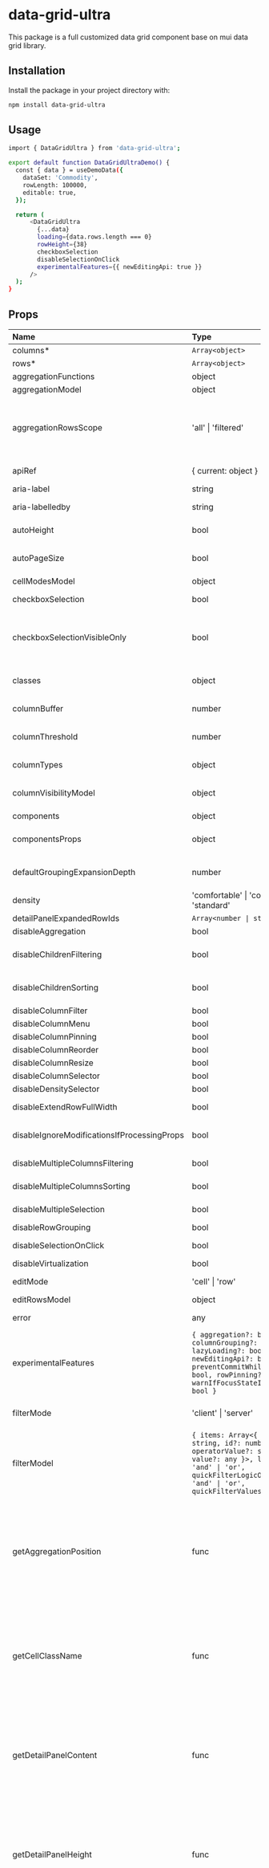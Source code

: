 # data-grid-ultra

This package is a full customized data grid component base on mui data grid library.

## Installation

Install the package in your project directory with:

```sh
npm install data-grid-ultra
```

## Usage

```sh
import { DataGridUltra } from 'data-grid-ultra';

export default function DataGridUltraDemo() {
  const { data } = useDemoData({
    dataSet: 'Commodity',
    rowLength: 100000,
    editable: true,
  });

  return (
      <DataGridUltra
        {...data}
        loading={data.rows.length === 0}
        rowHeight={38}
        checkboxSelection
        disableSelectionOnClick
        experimentalFeatures={{ newEditingApi: true }}
      />
  );
}
```

## Props

Name | Type                      | Default | Description |
:---  |:--------------------------| :--- | :--- |
columns* | `Array<object>` || Set of columns of type GridColumns. |
rows* | `Array<object>` || Set of rows of type GridRowsProp.
aggregationFunctions | object | GRID_AGGREGATION_FUNCTIONS | Aggregation functions available on the grid.
aggregationModel | object |  | Set the aggregation model of the grid.
aggregationRowsScope | 'all' \| 'filtered' | "filtered" | Rows used to generate the aggregated value. If `filtered`, the aggregated values will be generated using only the rows currently passing the filtering process. If `all`, the aggregated values will be generated using all the rows.
apiRef | { current: object } |  | The ref object that allows grid manipulation. Can be instantiated with useGridApiRef().
aria-label | string |  | The label of the grid.
aria-labelledby | string |  | The id of the element containing a label for the grid.
autoHeight | bool | false | If `true`, the grid height is dynamic and follow the number of rows in the grid.
autoPageSize | bool | false | If `true`, the pageSize is calculated according to the container size and the max number of rows to avoid rendering a vertical scroll bar.
cellModesModel | object |  | Controls the modes of the cells.
checkboxSelection | bool | false | If `true`, the grid get a first column with a checkbox that allows to select rows.
checkboxSelectionVisibleOnly | bool | false | If `true`, the "Select All" header checkbox selects only the rows on the current page. To be used in combination with `checkboxSelection`. It only works if the pagination is enabled.
classes | object |  | Override or extend the styles applied to the component. See [CSS API](https://github.com/xantos008/data-grid-ultra#css) below for more details.
columnBuffer | number | 3 | Number of extra columns to be rendered before/after the visible slice.
columnThreshold | number | 3 | Number of rows from the `columnBuffer` that can be visible before a new slice is rendered.
columnTypes | object |  | Extend native column types with your new column types.
columnVisibilityModel | object |  | Set the column visibility model of the grid. If defined, the grid will ignore the hide property in [GridColDef](https://mui.com/x/api/data-grid/grid-col-def/).
components | object |  | Overrideable components.
componentsProps | object |  | Overrideable components props dynamically passed to the component at rendering.
defaultGroupingExpansionDepth | number | 0 | If above 0, the row children will be expanded up to this depth. If equal to -1, all the row children will be expanded.
density | 'comfortable' \| 'compact' \| 'standard' | "standard" | Set the density of the grid.
detailPanelExpandedRowIds | `Array<number \| string>` |  | The row ids to show the detail panel.
disableAggregation | bool | false | If `true`, aggregation is disabled.
disableChildrenFiltering | bool | false | If `true`, the filtering will only be applied to the top level rows when grouping rows with the `treeData` prop.
disableChildrenSorting | bool | false | If `true`, the sorting will only be applied to the top level rows when grouping rows with the `treeData` prop.
disableColumnFilter | bool | false | If `true`, column filters are disabled.
disableColumnMenu | bool | false | If `true`, the column menu is disabled.
disableColumnPinning | bool | false | If `true`, the column pinning is disabled.
disableColumnReorder | bool | false | If `true`, reordering columns is disabled.
disableColumnResize | bool | false | If `true`, resizing columns is disabled.
disableColumnSelector | bool | false | If `true`, hiding/showing columns is disabled.
disableDensitySelector | bool | false | If `true`, the density selector is disabled.
disableExtendRowFullWidth | bool | false | If `true`, rows will not be extended to fill the full width of the grid container.
disableIgnoreModificationsIfProcessingProps | bool | false | If `true`, modification to a cell will not be discarded if the mode is changed from "edit" to "view" while processing props.
disableMultipleColumnsFiltering | bool | false | If `true`, filtering with multiple columns is disabled.
disableMultipleColumnsSorting | bool | false | If `true`, sorting with multiple columns is disabled.
disableMultipleSelection | bool | false | If `true`, multiple selection using the Ctrl or CMD key is disabled.
disableRowGrouping | bool | false | If `true`, the row grouping is disabled.
disableSelectionOnClick | bool | false | If `true`, the selection on click on a row or cell is disabled.
disableVirtualization | bool | false | If `true`, the virtualization is disabled.
editMode | 'cell' \| 'row' | "cell" | Controls whether to use the cell or row editing.
editRowsModel | object |  | Set the edit rows model of the grid.
error | any |  | An error that will turn the grid into its error state and display the error component.
experimentalFeatures | `{ aggregation?: bool, columnGrouping?: bool, lazyLoading?: bool, newEditingApi?: bool, preventCommitWhileValidating?: bool, rowPinning?: bool, warnIfFocusStateIsNotSynced?: bool }` | | Features under development. For each feature, if the flag is not explicitly set to `true`, the feature will be fully disabled and any property / method call will not have any effect.
filterMode | 'client' \| 'server' | "client" | Filtering can be processed on the server or client-side. Set it to 'server' if you would like to handle filtering on the server-side.
filterModel | `{ items: Array<{ columnField: string, id?: number \| string, operatorValue?: string, value?: any }>, linkOperator?: 'and' \| 'or', quickFilterLogicOperator?: 'and' \| 'or', quickFilterValues?: array }` | | Set the filter model of the grid.
getAggregationPosition | func | `(groupNode) => groupNode == null ? 'footer' : 'inline'` |Determines the position of an aggregated value. <br /><br /> **Signature**:<br />`function(groupNode: GridRowTreeNodeConfig \| null) => GridAggregationPosition \| null`<br />_groupNode_: The current group (`null` being the top level group).<br />_returns_: GridAggregationPosition \| null): Position of the aggregated value (if `null`, the group will not be aggregated).
getCellClassName | func |  | Function that applies CSS classes dynamically on cells.<br/><br/>**Signature:**<br/>`function(params: GridCellParams) => string`<br/>_params_: With all properties from [GridCellParams](https://mui.com/x/api/data-grid/grid-cell-params/). <br/>_returns_ (string): The CSS class to apply to the cell.
getDetailPanelContent | func |  | Function that returns the element to render in row detail.<br /><br />**Signature:**<br />`function(params: GridRowParams) => JSX.Element`<br />_params_: With all properties from [GridRowParams](https://mui.com/x/api/data-grid/grid-row-params/). <br />_returns_ (JSX.Element): The row detail element.
getDetailPanelHeight | func | "() => 500"  | Function that returns the height of the row detail panel.<br /><br />**Signature:**<br />`function(params: GridRowParams) => number \| string`<br />_params_: With all properties from [GridRowParams](https://mui.com/x/api/data-grid/grid-row-params/). <br />_returns_ (number \| string): The height in pixels or "auto" to use the content height.
getEstimatedRowHeight | func |  | Function that returns the estimated height for a row. Only works if dynamic row height is used. Once the row height is measured this value is discarded.<br /><br />**Signature:**<br />`function(params: GridRowHeightParams) => number \| null`<br />_params_: With all properties from GridRowHeightParams.<br />_returns_ (number \| null): The estimated row height value. If `null` or `undefined` then the default row height, based on the density, is applied.
getRowClassName | func |  | Function that applies CSS classes dynamically on rows. <br /><br />**Signature:** <br/> `function(params: GridRowClassNameParams) => string`<br />_params_: With all properties from [GridRowClassNameParams](https://mui.com/x/api/data-grid/grid-row-class-name-params/). <br />_returns_ (string): The CSS class to apply to the row.
getRowHeight | func |  | Function that sets the row height per row. <br /><br />**Signature:**<br />`function(params: GridRowHeightParams) => GridRowHeightReturnValue`<br />_params_: With all properties from GridRowHeightParams.<br />_returns_ (GridRowHeightReturnValue): The row height value. If `null` or `undefined` then the default row height is applied. If "auto" then the row height is calculated based on the content.
getRowId | func |  | Return the id of a given GridRowModel.
getRowSpacing | func |  | Function that allows to specify the spacing between rows. <br /><br />**Signature:** <br />`function(params: GridRowSpacingParams) => GridRowSpacing` <br />_params_: With all properties from [GridRowSpacingParams](https://mui.com/x/api/data-grid/grid-row-spacing-params/). <br />_returns_ (GridRowSpacing): The row spacing values.
getTreeDataPath | func |  | Determines the path of a row in the tree data. For instance, a row with the path ["A", "B"] is the child of the row with the path ["A"]. Note that all paths must contain at least one element. <br /><br />**Signature:** <br />`function(row: R) => Array<string>`  <br />_row_: The row from which we want the path. <br />_returns_ (Array): The path to the row.
groupingColDef | func \| object |  | The grouping column used by the tree data.
headerHeight | number | 56 | Set the height in pixel of the column headers in the grid.
hideFooter | bool | false | If `true`, the footer component is hidden.
hideFooterPagination | bool | false | If `true`, the pagination component in the footer is hidden.
hideFooterRowCount | bool | false | If `true`, the row count in the footer is hidden. It has no effect if the pagination is enabled.
hideFooterSelectedRowCount | bool | false | If `true`, the selected row count in the footer is hidden.
initialState | object |  |
isCellEditable | func |  | Callback fired when a cell is rendered, returns true if the cell is editable. <br /><br /> **Signature:** <br />`function(params: GridCellParams) => boolean` <br />_params_: With all properties from [GridCellParams](https://mui.com/x/api/data-grid/grid-cell-params/). <br />_returns_ (boolean): A boolean indicating if the cell is editable.
isGroupExpandedByDefault | func  |  | Determines if a group should be expanded after its creation. This prop takes priority over the defaultGroupingExpansionDepth prop. <br /><br />**Signature:** <br />`function(node: GridRowTreeNodeConfig) => boolean` <br />_node_: The node of the group to test. <br />_returns_ (boolean): A boolean indicating if the group is expanded.
isRowSelectable | func  |  | Determines if a row can be selected. <br /><br />**Signature:** <br />`function(params: GridRowParams) => boolean` <br />_params_: With all properties from [GridRowParams](https://mui.com/x/api/data-grid/grid-row-params/). <br />_returns_ (boolean): A boolean indicating if the cell is selectable.
keepColumnPositionIfDraggedOutside | bool  | false | If `true`, moving the mouse pointer outside the grid before releasing the mouse button in a column re-order action will not cause the column to jump back to its original position.
keepNonExistentRowsSelected | bool  | false | If `true`, the selection model will retain selected rows that do not exist. Useful when using server side pagination and row selections need to be retained when changing pages.
loading | bool  | false | If `true`, a loading overlay is displayed.
localeText | object  |  | Set the locale text of the grid. You can find all the translation keys supported in [the source](https://github.com/xantos008/data-grid-ultra/blob/main/src/baseGrid/constants/localeTextConstants.ts) in the GitHub repository.
logger | { debug: func, error: func, info: func, warn: func }  | console | Pass a custom logger in the components that implements the Logger interface.
logLevel | 'debug' \| 'error' \| 'info' \| 'warn' \| false | "error" ("warn" in dev mode) | Allows to pass the logging level or false to turn off logging.
nonce | string |  | Nonce of the inline styles for [Content Security Policy](https://www.w3.org/TR/2016/REC-CSP2-20161215/#script-src-the-nonce-attribute). 
onAggregationModelChange | func |  | Callback fired when the row grouping model changes. <br /><br />**Signature:**`function(model: GridAggregationModel, details: GridCallbackDetails) => void` <br />_model_: The aggregated columns. <br />_details_: Additional details for this callback.
onCellClick | func |  | Callback fired when any cell is clicked. <br /><br />**Signature:** <br />`function(params: GridCellParams, event: MuiEvent<React.MouseEvent>, details: GridCallbackDetails) => void` <br />_params_: With all properties from [GridCellParams](https://mui.com/x/api/data-grid/grid-cell-params/). <br />_event_: The event object. <br />_details_: Additional details for this callback.
onCellDoubleClick | func |  | Callback fired when a double click event comes from a cell element. <br /><br />**Signature:** <br />`function(params: GridCellParams, event: MuiEvent<React.MouseEvent>, details: GridCallbackDetails) => void` <br />_params_: With all properties from [GridCellParams](https://mui.com/x/api/data-grid/grid-cell-params/). <br />_event_: The event object. <br />_details_: Additional details for this callback.
onCellEditCommit | func |  | Callback fired when the cell changes are committed. <br /><br />**Signature:** <br />`function(params: GridCellEditCommitParams, event: MuiEvent<MuiBaseEvent>, details: GridCallbackDetails) => void` <br />_params_: With all properties from GridCellEditCommitParams. <br />_event_: The event that caused this prop to be called. <br />_details_: Additional details for this callback.
onCellEditStart | func |  | Callback fired when the cell turns to edit mode. <br /><br />**Signature:** <br /> `function(params: GridCellParams, event: MuiEvent<React.KeyboardEvent \| React.MouseEvent>) => void` <br />_params_: With all properties from [GridCellParams](https://mui.com/x/api/data-grid/grid-cell-params/). <br />_event_: The event that caused this prop to be called.
onCellEditStop | func |  | Callback fired when the cell turns to view mode. <br /><br />**Signature:** <br /> `function(params: GridCellParams, event: MuiEvent<MuiBaseEvent>) => void` <br />_params_: With all properties from [GridCellParams](https://mui.com/x/api/data-grid/grid-cell-params/). <br />_event_: The event that caused this prop to be called.
onCellFocusOut | func |  | Callback fired when a cell loses focus. <br /><br />**Signature:** <br />`function(params: GridCellParams, event: MuiEvent<MuiBaseEvent>, details: GridCallbackDetails) => void` <br />_params_: With all properties from [GridCellParams](https://mui.com/x/api/data-grid/grid-cell-params/).  <br />_event_: The event object.  <br />_details_: Additional details for this callback.
onCellKeyDown | func |  | Callback fired when a keydown event comes from a cell element. <br /><br />**Signature:** <br />`function(params: GridCellParams, event: MuiEvent<KeyboardEvent>, details: GridCallbackDetails) => void` <br />_params_: With all properties from [GridCellParams](https://mui.com/x/api/data-grid/grid-cell-params/).  <br />_event_: The event object.  <br />_details_: Additional details for this callback.
onCellModesModelChange | func |  | Callback fired when the `cellModesModel` prop changes. <br /><br />**Signature:** <br />`function(cellModesModel: GridCellModesModel, details: GridCallbackDetails) => void` <br />_cellModesModel_: Object containig which cells are in "edit" mode. <br />_details_: Additional details for this callback.
onColumnHeaderClick | func |  | Callback fired when a click event comes from a column header element. <br /><br />**Signature:** <br />`function(params: GridColumnHeaderParams, event: MuiEvent<React.MouseEvent>, details: GridCallbackDetails) => void` <br />_params_: With all properties from GridColumnHeaderParams. <br />_event_: The event object. <br />_details_: Additional details for this callback.
onColumnHeaderDoubleClick | func |  | Callback fired when a double click event comes from a column header element. <br /><br />**Signature:** <br />`function(params: GridColumnHeaderParams, event: MuiEvent<React.MouseEvent>, details: GridCallbackDetails) => void` <br />_params_: With all properties from GridColumnHeaderParams. <br />_event_: The event object. <br />_details_: Additional details for this callback.
onColumnHeaderEnter | func |  | Callback fired when a mouse enter event comes from a column header element. <br /><br />**Signature:**<br />`function(params: GridColumnHeaderParams, event: MuiEvent<React.MouseEvent>, details: GridCallbackDetails) => void` <br />_params_: With all properties from GridColumnHeaderParams. <br />_event_: The event object. <br />_details_: Additional details for this callback.
onColumnHeaderLeave | func |  | Callback fired when a mouse leave event comes from a column header element. <br /><br />**Signature:**<br />`function(params: GridColumnHeaderParams, event: MuiEvent<React.MouseEvent>, details: GridCallbackDetails) => void` <br />_params_: With all properties from GridColumnHeaderParams. <br />_event_: The event object. <br />_details_: Additional details for this callback.
onColumnHeaderOut | func |  | Callback fired when a mouseout event comes from a column header element. <br /><br />**Signature:**<br />`function(params: GridColumnHeaderParams, event: MuiEvent<React.MouseEvent>, details: GridCallbackDetails) => void` <br />_params_: With all properties from GridColumnHeaderParams. <br />_event_: The event object. <br />_details_: Additional details for this callback.
onColumnHeaderOver | func |  | Callback fired when a mouseover event comes from a column header element. <br /><br />**Signature:**<br />`function(params: GridColumnHeaderParams, event: MuiEvent<React.MouseEvent>, details: GridCallbackDetails) => void` <br />_params_: With all properties from GridColumnHeaderParams. <br />_event_: The event object. <br />_details_: Additional details for this callback.
onColumnOrderChange | func |  | Callback fired when a column is reordered. <br /><br />**Signature:** <br />`function(params: GridColumnOrderChangeParams, event: MuiEvent<{}>, details: GridCallbackDetails) => void` <br />_params_: With all properties from GridColumnOrderChangeParams. <br />_event_: The event object. <br />_details_: Additional details for this callback.
onColumnResize | func |  | Callback fired while a column is being resized. <br /><br />**Signature:** <br />`function(params: GridColumnResizeParams, event: MuiEvent<React.MouseEvent>, details: GridCallbackDetails) => void` <br />_params_: With all properties from GridColumnResizeParams. <br />_event_: The event object. <br />_details_: Additional details for this callback.
onColumnVisibilityModelChange | func |  | Callback fired when the column visibility model changes. <br /><br />**Signature:** <br />`function(model: GridColumnVisibilityModel, details: GridCallbackDetails) => void` <br />_model_: The new model.<br />_details_: Additional details for this callback.
onColumnWidthChange | func |  | Callback fired when the width of a column is changed. <br /><br />**Signature:** <br />`function(params: GridColumnResizeParams, event: MuiEvent<React.MouseEvent>, details: GridCallbackDetails) => void` <br />_params_: With all properties from GridColumnResizeParams. <br />_event_: The event object. <br />_details_: Additional details for this callback.
onDetailPanelExpandedRowIdsChange | func |  | Callback fired when the detail panel of a row is opened or closed. <br /><br />**Signature:** <br />`function(ids: Array<GridRowId>, details: GridCallbackDetails) => void` <br />_ids_: The ids of the rows which have the detail panel open. <br />_details_: Additional details for this callback.
onEditCellPropsChange | func |  | **Deprecated**: use `preProcessEditCellProps` from the [GridColDef](https://mui.com/x/api/data-grid/grid-col-def/)
onEditRowsModelChange | func |  | Callback fired when the editRowsModel changes. <br /><br />**Signature:** <br /><br />`function(editRowsModel: GridEditRowsModel, details: GridCallbackDetails) => void` <br />_editRowsModel_: With all properties from GridEditRowsModel. <br />_details_: Additional details for this callback.
onError | func |  | Callback fired when an exception is thrown in the grid. <br /><br />**Signature:** <br />`function(args: any, event: MuiEvent<{}>, details: GridCallbackDetails) => void` <br />_args_: The arguments passed to the showError call. <br />_event_: The event object. <br />_details_: Additional details for this callback.
onFetchRows | func |  | Callback fired when rowCount is set and the next batch of virtualized rows is rendered. <br /><br />**Signature:** <br />`function(params: GridFetchRowsParams, event: MuiEvent<{}>, details: GridCallbackDetails) => void` <br />_params_: With all properties from GridFetchRowsParams. <br />_event_: The event object. <br />_details_: Additional details for this callback.
onFilterModelChange | func |  | Callback fired when the Filter model changes before the filters are applied. <br /><br />**Signature:** <br />`function(model: GridFilterModel, details: GridCallbackDetails) => void` <br />_model_: With all properties from [GridFilterModel](https://mui.com/x/api/data-grid/grid-filter-model/). <br />_details_: Additional details for this callback.
onMenuClose | func |  | Callback fired when the menu is closed. <br /><br />**Signature:** <br />`function(params: GridMenuParams, event: MuiEvent<{}>, details: GridCallbackDetails) => void` <br />_params_: With all properties from GridMenuParams. <br />_event_: The event object. <br />_details_: Additional details for this callback.
onMenuOpen | func |  | Callback fired when the menu is opened. <br /><br />**Signature:** <br />`function(params: GridMenuParams, event: MuiEvent<{}>, details: GridCallbackDetails) => void` <br />_params_: With all properties from GridMenuParams. <br />_event_: The event object. <br />_details_: Additional details for this callback.
onPageChange | func |  | Callback fired when the current page has changed. <br /><br />**Signature:** <br />`function(page: number, details: GridCallbackDetails) => void` <br />_page_: Index of the page displayed on the Grid. <br />_details_: Additional details for this callback.
onPageSizeChange | func |  | Callback fired when the page size has changed. <br /><br />**Signature:** <br />`function(pageSize: number, details: GridCallbackDetails) => void` <br />_page_: Index of the page displayed on the Grid. <br />_details_: Additional details for this callback.
onPinnedColumnsChange | func |  | Callback fired when the pinned columns have changed. <br /><br />**Signature:** <br />`function(pinnedColumns: GridPinnedColumns, details: GridCallbackDetails) => void` <br />_pinnedColumns_: The changed pinned columns. <br />_details_: Additional details for this callback.
onPreferencePanelClose | func |  | Callback fired when the preferences panel is closed. <br /><br />**Signature:** <br />`function(params: GridPreferencePanelParams, event: MuiEvent<{}>, details: GridCallbackDetails) => void` <br />_params_: With all properties from GridPreferencePanelParams. <br />_event_: The event object. <br />_details_: Additional details for this callback.
onPreferencePanelOpen | func |  | Callback fired when the preferences panel is opened. <br /><br />**Signature:** <br />`function(params: GridPreferencePanelParams, event: MuiEvent<{}>, details: GridCallbackDetails) => void` <br />_params_: With all properties from GridPreferencePanelParams. <br />_event_: The event object. <br />_details_: Additional details for this callback.
onProcessRowUpdateError | func |  | Callback called when processRowUpdate throws an error or rejects. <br /><br />**Signature:** <br />`function(error: any) => void` <br />_error_: The error thrown.
onResize | func |  | Callback fired when the grid is resized. <br /><br />**Signature:** <br />`function(containerSize: ElementSize, event: MuiEvent<{}>, details: GridCallbackDetails) => void` <br />_containerSize_: With all properties from ElementSize. <br />_event_: The event object. <br />_details_: Additional details for this callback.
onRowClick | func |  | Callback fired when a row is clicked. Not called if the target clicked is an interactive element added by the built-in columns. <br /><br />**Signature:** <br />`function(params: GridRowParams, event: MuiEvent<React.MouseEvent>, details: GridCallbackDetails) => void` <br />_params_: With all properties from [GridRowParams](https://mui.com/x/api/data-grid/grid-row-params/). <br />_event_: The event object. <br />_details_: Additional details for this callback.
onRowDoubleClick | func |  | Callback fired when a double click event comes from a row container element. <br /><br />**Signature:** <br />`function(params: GridRowParams, event: MuiEvent<React.MouseEvent>, details: GridCallbackDetails) => void` <br />_params_: With all properties from RowParams. <br />_event_: The event object. <br />_details_: Additional details for this callback.
onRowEditCommit | func |  | Callback fired when the row changes are committed. <br /><br />**Signature:**`function(id: GridRowId, event: MuiEvent<MuiBaseEvent>) => void` <br />_id_: The row id. <br />_event_: The event that caused this prop to be called.
onRowEditStart | func |  | Callback fired when the row turns to edit mode.<br />**Signature:** <br />`function(params: GridRowParams, event: MuiEvent<React.KeyboardEvent \| React.MouseEvent>) => void` <br />_params_: With all properties from [GridRowParams](https://mui.com/x/api/data-grid/grid-row-params/). <br />_event_: The event that caused this prop to be called. 
onRowEditStop | func |  | Callback fired when the row turns to view mode.<br /><br />**Signature:** <br />`function(params: GridRowParams, event: MuiEvent<MuiBaseEvent>) => void` <br />_params_: With all properties from [GridRowParams](https://mui.com/x/api/data-grid/grid-row-params/). <br />_event_: The event that caused this prop to be called.
onRowGroupingModelChange | func |  | Callback fired when the row grouping model changes.<br /><br />**Signature:** <br />`function(model: GridRowGroupingModel, details: GridCallbackDetails) => void` <br />_model_: Columns used as grouping criteria. <br />_details_: Additional details for this callback.
onRowModesModelChange | func |  | Callback fired when the rowModesModel prop changes.<br /><br />**Signature:** <br />`function(rowModesModel: GridRowModesModel, details: GridCallbackDetails) => void` <br />_rowModesModel_: Object containig which rows are in "edit" mode. <br />_details_: Additional details for this callback.
onRowOrderChange | func |  | Callback fired when a row is being reordered.<br /><br />**Signature:** <br />`function(params: GridRowOrderChangeParams, event: MuiEvent<{}>, details: GridCallbackDetails) => void` <br />_params_: With all properties from GridRowOrderChangeParams. <br />_event_: The event object. <br />_details_: Additional details for this callback.
onRowsScrollEnd | func |  | Callback fired when scrolling to the bottom of the grid viewport.<br /><br />**Signature:** <br />`function(params: GridRowScrollEndParams, event: MuiEvent<{}>, details: GridCallbackDetails) => void` <br />_params_: With all properties from GridRowScrollEndParams. <br />_event_: The event object. <br />_details_: Additional details for this callback.
onSelectionModelChange | func |  | Callback fired when the selection state of one or multiple rows changes.<br /><br />**Signature:** <br />`function(selectionModel: GridSelectionModel, details: GridCallbackDetails) => void` <br />_selectionModel_: With all the row ids GridSelectionModel. <br />_details_: Additional details for this callback.
onSortModelChange | func |  | Callback fired when the sort model changes before a column is sorted.<br /><br />**Signature:** <br />`function(model: GridSortModel, details: GridCallbackDetails) => void` <br />_model_: With all properties from GridSortModel. <br />_details_: Additional details for this callback.
page | number | 0 | The zero-based index of the current page.
pageSize | number | 100 | Set the number of rows in one page. If some of the rows have children (for instance in the tree data), this number represents the amount of top level rows wanted on each page.
pagination | bool | false | If `true`, pagination is enabled.
paginationMode | 'client' \| 'server' | "client" | Pagination can be processed on the server or client-side. Set it to 'client' if you would like to handle the pagination on the client-side. Set it to 'server' if you would like to handle the pagination on the server-side.
pinnedColumns | `{ left?: Array<string>, right?: Array<string> }` | | The column fields to display pinned to left or right.
pinnedRows | `{ left?: Array<string>, right?: Array<string> }` | | Rows data to pin on top or bottom.
processRowUpdate | func |  | Callback called before updating a row with new values in the row and cell editing. Only applied if `props.experimentalFeatures.newEditingApi: true`. <br /><br />**Signature:** <br />`function(newRow: R, oldRow: R) => Promise<R> \| R` <br />_newRow_: Row object with the new values. <br />_oldRow_: Row object with the old values. <br />_returns_ (Promise | R): The final values to update the row.
rowBuffer | number | 3 | Number of extra rows to be rendered before/after the visible slice.
rowCount | number |  | Set the total number of rows, if it is different from the length of the value `rows` prop. If some rows have children (for instance in the tree data), this number represents the amount of top level rows.
rowGroupingColumnMode | 'multiple' \| 'single' | "single" | If `single`, all column we are grouping by will be represented in the same grouping the same column. <br/> If `multiple`, each column we are grouping by will be represented in its own column.
rowGroupingModel | `Array<string>` |  | Set the row grouping model of the grid.
rowHeight | number | 52 | Set the height in pixel of a row in the grid.
rowModesModel | object |  | Controls the modes of the rows.
rowReordering | bool | false | If `true`, the reordering of rows is enabled.
rowsLoadingMode | 'client' \| 'server' |  | Loading rows can be processed on the server or client-side. Set it to 'client' if you would like enable infnite loading. Set it to 'server' if you would like to enable lazy loading. * @default "client"
rowSpacingType | 'border' \| 'margin' | "margin" | Sets the type of space between rows added by `getRowSpacing`.
rowsPerPageOptions | `Array<number>` | [25, 50, 100] | Select the pageSize dynamically using the component UI.
rowThreshold | number | 3 | Number of rows from the `rowBuffer` that can be visible before a new slice is rendered.
scrollbarSize | number |  | Override the height/width of the grid inner scrollbar.
scrollEndThreshold | number | 80 | Set the area in `px` at the bottom of the grid viewport where onRowsScrollEnd is called.
selectionModel | `Array<number \| string> \| number \| string` |  | Set the selection model of the grid.
showCellRightBorder | bool | false | If `true`, the right border of the cells are displayed.
showColumnRightBorder | bool | false | If `true`, the right border of the column headers are displayed.
sortingMode | 'client' \| 'server' | "client" | Sorting can be processed on the server or client-side. Set it to 'client' if you would like to handle sorting on the client-side. Set it to 'server' if you would like to handle sorting on the server-side.
sortingOrder | `Array<'asc' \| 'desc'>` | ['asc', 'desc', null] | The order of the sorting sequence.
sortModel | `Array<{ field: string, sort?: 'asc' \| 'desc' }>` |  | Set the sort model of the grid.
sx | number | `Array<func \| object \| bool>` \| func \| object | The system prop that allows defining system overrides as well as additional CSS styles. See the [`sx` page](https://mui.com/system/getting-started/the-sx-prop/) for more details.
throttleRowsMs | number | 0 | If positive, the Grid will throttle updates coming from `apiRef.current.updateRows` and `apiRef.current.setRows`. It can be useful if you have a high update rate but do not want to do heavy work like filtering / sorting or rendering on each individual update.
treeData | bool | false | If `true`, the rows will be gathered in a tree structure according to the `getTreeDataPath` prop.

## Slots

Name | Type                      | Default | Description |
:---  |:--------------------------| :--- | :--- |
BaseButton | elementType | Button | The custom Button component used in the grid.
BaseCheckbox | elementType | Checkbox | The custom Checkbox component used in the grid for both header and cells.
BaseFormControl | elementType | FormControl | The custom FormControl component used in the grid.
BasePopper | elementType | Popper | The custom Popper component used in the grid.
BaseSelect | elementType | Select | The custom Select component used in the grid.
BaseSwitch | elementType | Switch | The custom Switch component used in the grid.
BaseTextField | elementType | TextField | The custom TextField component used in the grid.
BaseTooltip | elementType | Tooltip | The custom Tooltip component used in the grid.
BooleanCellFalseIcon | elementType | GridCloseIcon | Icon displayed on the boolean cell to represent the false value.
BooleanCellTrueIcon | elementType | GridCheckIcon | Icon displayed on the boolean cell to represent the true value.
Cell | elementType | GridCell | Component rendered for each cell.
ColumnFilteredIcon | elementType | GridFilterAltIcon | Icon displayed on the column header menu to show that a filter has been applied to the column.
ColumnHeaderFilterIconButton | elementType | GridColumnHeaderFilterIconButton | Filter icon component rendered in each column header.
ColumnMenu | elementType | GridColumnMenu | Column menu component rendered by clicking on the 3 dots "kebab" icon in column headers.
ColumnMenuIcon | elementType | GridTripleDotsVerticalIcon | Icon displayed on the side of the column header title to display the filter input component.
ColumnResizeIcon | elementType | GridSeparatorIcon | Icon displayed in between two column headers that allows to resize the column header.
ColumnSelectorIcon | elementType | GridColumnIcon | Icon displayed on the column menu selector tab.
ColumnSortedAscendingIcon | elementType \| null | GridArrowUpwardIcon | Icon displayed on the side of the column header title when sorted in ascending order.
ColumnSortedDescendingIcon | elementType \| null | GridArrowDownwardIcon | Icon displayed on the side of the column header title when sorted in descending order.
ColumnsPanel | elementType | GridColumnsPanel | GridColumns panel component rendered when clicking the columns button.
ColumnUnsortedIcon | elementType \| null | GridColumnUnsortedIcon | Icon displayed on the side of the column header title when unsorted.
DensityComfortableIcon | elementType | GridViewStreamIcon | Icon displayed on the "comfortable" density option in the toolbar.
DensityCompactIcon | elementType | GridViewHeadlineIcon | Icon displayed on the compact density option in the toolbar.
DensityStandardIcon | elementType | GridTableRowsIcon | Icon displayed on the standard density option in the toolbar.
DetailPanelCollapseIcon | elementType | GridRemoveIcon | Icon displayed on the detail panel toggle column when expanded.
DetailPanelExpandIcon | elementType | GridAddIcon | Icon displayed on the detail panel toggle column when collapsed.
ErrorOverlay | elementType | ErrorOverlay | Error overlay component rendered above the grid when an error is caught.
ExportIcon | elementType | GridSaveAltIcon | Icon displayed on the open export button present in the toolbar by default.
FilterPanel | elementType | GridFilterPanel | Filter panel component rendered when clicking the filter button.
FilterPanelDeleteIcon | elementType | GridCloseIcon | Icon displayed for deleting the filter from filter Panel.
Footer | elementType | GridFooter | Footer component rendered at the bottom of the grid viewport.
GroupingCriteriaCollapseIcon | elementType | GridExpandMoreIcon | Icon displayed on the grouping column when the children are expanded
GroupingCriteriaExpandIcon | elementType | GridKeyboardArrowRight | Icon displayed on the grouping column when the children are collapsed
Header | elementType | GridHeader | Header component rendered above the grid column header bar. Prefer using the `Toolbar` slot. You should never need to use this slot.
LoadingOverlay | elementType | GridLoadingOverlay | Loading overlay component rendered when the grid is in a loading state.
MoreActionsIcon | elementType | GridMoreVertIcon | Icon displayed on the `actions` column type to open the menu.
NoResultsOverlay | elementType | GridNoResultsOverlay | No results overlay component rendered when the grid has no results after filtering.
NoRowsOverlay | elementType | GridNoRowsOverlay | No rows overlay component rendered when the grid has no rows.
OpenFilterButtonIcon | elementType | GridFilterListIcon | Icon displayed on the open filter button present in the toolbar by default.
Pagination | elementType \| null | Pagination | Pagination component rendered in the grid footer by default.
Panel | elementType | GridPanel | Panel component wrapping the filters and columns panels.
PreferencesPanel | elementType | GridPreferencesPanel | PreferencesPanel component rendered inside the Header component.
QuickFilterClearIcon | elementType | GridCloseIcon | Icon displayed on the quick filter reset input.
QuickFilterIcon | elementType | GridSearchIcon | Icon displayed on the quick filter input.
Row | elementType | GridRow | Component rendered for each row.
RowReorderIcon | elementType | GridDragIcon | Icon displayed on the `reorder` column type to reorder a row.
SkeletonCell | elementType | GridSkeletonCell | Component rendered for each skeleton cell.
Toolbar | elementType \| null | null | Toolbar component rendered inside the Header component.
TreeDataCollapseIcon | elementType | GridExpandMoreIcon | Icon displayed on the tree data toggling column when the children are expanded
TreeDataExpandIcon | elementType | GridKeyboardArrowRight | Icon displayed on the tree data toggling column when the children are collapsed

The `ref` is forwarded to the root element.

## CSS
Rule name | Global class          | Description |
:-------  |:----------------------| :---------- |
actionsCell | .MuiDataGrid-actionsCell | Styles applied to the root element of the cell with type="actions".
aggregationColumnHeader | .MuiDataGrid-aggregationColumnHeader | Styles applied to the root element of the column header when aggregated.
aggregationColumnHeader--alignLeft | .MuiDataGrid-aggregationColumnHeader--alignLeft | Styles applied to the root element of the header when aggregation if `headerAlign="left"`.
aggregationColumnHeader--alignCenter | .MuiDataGrid-aggregationColumnHeader--alignCenter | Styles applied to the root element of the header when aggregation if `headerAlign="center"`.
aggregationColumnHeader--alignRight | .MuiDataGrid-aggregationColumnHeader--alignRight | Styles applied to the root element of the header when aggregation if `headerAlign="right"`.
aggregationColumnHeaderLabel | .MuiDataGrid-aggregationColumnHeaderLabel | Styles applied to the aggregation label in the column header when aggregated.
autoHeight | .MuiDataGrid-autoHeight | Styles applied to the root element if `autoHeight={true}`.
booleanCell | .MuiDataGrid-booleanCell | Styles applied to the icon of the boolean cell.
cell--editable | .MuiDataGrid-cell--editable | Styles applied to the cell element if the cell is editable.
cell--editing | .MuiDataGrid-cell--editing | Styles applied to the cell element if the cell is in edit mode.
cell--textCenter | .MuiDataGrid-cell--textCenter | Styles applied to the cell element if `align="center"`.
cell--textLeft | .MuiDataGrid-cell--textLeft | Styles applied to the cell element if `align="left"`.
cell--textRight | .MuiDataGrid-cell--textRight | Styles applied to the cell element if `align="right"`.
cell--withRenderer | .MuiDataGrid-cell--withRenderer | Styles applied to the cell element if the cell has a custom renderer.
cell | .MuiDataGrid-cell | Styles applied to the cell element.
cellContent | .MuiDataGrid-cellContent | Styles applied to the element that wraps the cell content.
cellCheckbox | .MuiDataGrid-cellCheckbox | Styles applied to the cell checkbox element.
cellSkeleton | .MuiDataGrid-cellSkeleton | Styles applied to the skeleton cell element.
checkboxInput | .MuiDataGrid-checkboxInput | Styles applied to the selection checkbox element.
columnHeader--alignCenter | .MuiDataGrid-columnHeader--alignCenter | Styles applied to the column header if `headerAlign="center"`.
columnHeader--alignLeft | .MuiDataGrid-columnHeader--alignLeft | Styles applied to the column header if `headerAlign="left"`.
columnHeader--alignRight | .MuiDataGrid-columnHeader--alignRight | Styles applied to the column header if `headerAlign="right"`.
columnHeader--dragging | .MuiDataGrid-columnHeader--dragging | Styles applied to the floating column header element when it is dragged.
columnHeader--moving | .MuiDataGrid-columnHeader--moving | Styles applied to the column header if it is being dragged.
columnHeader--numeric | .MuiDataGrid-columnHeader--numeric | Styles applied to the column header if the type of the column is `number`.
columnHeader--sortable | .MuiDataGrid-columnHeader--sortable | Styles applied to the column header if the column is sortable.
columnHeader--sorted | .MuiDataGrid-columnHeader--sorted | Styles applied to the column header if the column is sorted.
columnHeader--filtered | .MuiDataGrid-columnHeader--filtered | Styles applied to the column header if the column has a filter applied to it.
columnHeader | .MuiDataGrid-columnHeader | Styles applied to the column header element.
columnGroupHeader | .MuiDataGrid-columnGroupHeader | Styles applied to the column group header element.
columnHeaderCheckbox | .MuiDataGrid-columnHeaderCheckbox | Styles applied to the header checkbox cell element.
columnHeaderDraggableContainer | .MuiDataGrid-columnHeaderDraggableContainer | Styles applied to the column header's draggable container element.
rowReorderCellPlaceholder | .MuiDataGrid-rowReorderCellPlaceholder | Styles applied to the row's draggable placeholder element inside the special row reorder cell.
columnHeaderDropZone | .MuiDataGrid-columnHeaderDropZone | Styles applied to the column headers wrapper if a column is being dragged.
columnHeaderTitle | .MuiDataGrid-columnHeaderTitle | Styles applied to the column header's title element;
columnHeaderTitleContainer | .MuiDataGrid-columnHeaderTitleContainer | Styles applied to the column header's title container element.
columnHeaderTitleContainerContent | .MuiDataGrid-columnHeaderTitleContainerContent | Styles applied to the column header's title excepted buttons.
columnHeader--filledGroup | .MuiDataGrid-columnHeader--filledGroup | Styles applied to the column group header cell if not empty.
columnHeader--emptyGroup | .MuiDataGrid-columnHeader--emptyGroup | Styles applied to the empty column group header cell.
columnHeader--showColumnBorder | .MuiDataGrid-columnHeader--showColumnBorder | Styles applied to the column group header cell when show column border.
columnHeaders | .MuiDataGrid-columnHeaders | Styles applied to the column headers.
columnHeadersInner | .MuiDataGrid-columnHeadersInner | Styles applied to the column headers's inner element.
columnHeadersInner--scrollable | .MuiDataGrid-columnHeadersInner--scrollable | Styles applied to the column headers's inner element if there is a horizontal scrollbar.
columnSeparator--resizable | .MuiDataGrid-columnSeparator--resizable | Styles applied to the column header separator if the column is resizable.
columnSeparator--resizing | .MuiDataGrid-columnSeparator--resizing | Styles applied to the column header separator if the column is being resized.
columnSeparator--sideLeft | .MuiDataGrid-columnSeparator--sideLeft | Styles applied to the column header separator if the side is "left".
columnSeparator--sideRight | .MuiDataGrid-columnSeparator--sideRight | Styles applied to the column header separator if the side is "right".
columnSeparator | .MuiDataGrid-columnSeparator | Styles applied to the column header separator element.
columnsPanel | .MuiDataGrid-columnsPanel | Styles applied to the columns panel element.
columnsPanelRow | .MuiDataGrid-columnsPanelRow | Styles applied to the columns panel row element.
detailPanel | .MuiDataGrid-detailPanel | Styles applied to the detail panel element.
detailPanels | .MuiDataGrid-detailPanels | Styles applied to the detail panels wrapper element.
detailPanelToggleCell | .MuiDataGrid-detailPanelToggleCell | Styles applied to the detail panel toggle cell element.
detailPanelToggleCell--expanded | .MuiDataGrid-detailPanelToggleCell--expanded | Styles applied to the detail panel toggle cell element if expanded.
footerCell | .MuiDataGrid-footerCell | Styles applied to the root element of the cell inside a footer row.
panel | .MuiDataGrid-panel | Styles applied to the panel element.
panelHeader | .MuiDataGrid-panelHeader | Styles applied to the panel header element.
panelWrapper | .MuiDataGrid-panelWrapper | Styles applied to the panel wrapper element.
panelContent | .MuiDataGrid-panelContent | Styles applied to the panel content element.
panelFooter | .MuiDataGrid-panelFooter | Styles applied to the panel footer element.
paper | .MuiDataGrid-paper | Styles applied to the paper element.
editBooleanCell | .MuiDataGrid-editBooleanCell | Styles applied to root of the boolean edit component.
filterForm | .MuiDataGrid-filterForm | Styles applied to the root of the filter form component.
filterFormDeleteIcon | .MuiDataGrid-filterFormDeleteIcon | Styles applied to the delete icon of the filter form component.
filterFormLinkOperatorInput | .MuiDataGrid-filterFormLinkOperatorInput | Styles applied to the link operator inout of the filter form component.
filterFormColumnInput | .MuiDataGrid-filterFormColumnInput | Styles applied to the column input of the filter form component.
filterFormOperatorInput | .MuiDataGrid-filterFormOperatorInput | Styles applied to the operator input of the filter form component.
filterFormValueInput | .MuiDataGrid-filterFormValueInput | Styles applied to the value input of the filter form component.
editInputCell | .MuiDataGrid-editInputCell | Styles applied to the root of the input component.
filterIcon | .MuiDataGrid-filterIcon | Styles applied to the filter icon element.
footerContainer | .MuiDataGrid-footerContainer | Styles applied to the footer container element.
iconButtonContainer | .MuiDataGrid-iconButtonContainer | Styles applied to the column header icon's container.
iconSeparator | .MuiDataGrid-iconSeparator | Styles applied to the column header separator icon element.
main | .MuiDataGrid-main | Styles applied to the main container element.
menu | .MuiDataGrid-menu | Styles applied to the menu element.
menuIcon | .MuiDataGrid-menuIcon | Styles applied to the menu icon element.
menuIconButton | .MuiDataGrid-menuIconButton | Styles applied to the menu icon button element.
menuOpen | .MuiDataGrid-menuOpen | Styles applied to the menu icon element if the menu is open.
menuList | .MuiDataGrid-menuList | Styles applied to the menu list element.
overlay | .MuiDataGrid-overlay | Styles applied to the overlay element.
virtualScroller | .MuiDataGrid-virtualScroller | Styles applied to the virtualization container.
virtualScrollerContent | .MuiDataGrid-virtualScrollerContent | Styles applied to the virtualization content.
virtualScrollerContent--overflowed | .MuiDataGrid-virtualScrollerContent--overflowed | Styles applied to the virtualization content when its height is bigger than the virtualization container.
virtualScrollerRenderZone | .MuiDataGrid-virtualScrollerRenderZone | Styles applied to the virtualization render zone.
pinnedColumns | .MuiDataGrid-pinnedColumns | Styles applied to the pinned columns.
pinnedColumns--left | .MuiDataGrid-pinnedColumns--left | Styles applied to the left pinned columns.
pinnedColumns--right | .MuiDataGrid-pinnedColumns--right | Styles applied to the right pinned columns.
pinnedColumnHeaders | .MuiDataGrid-pinnedColumnHeaders | Styles applied to the pinned column headers.
pinnedColumnHeaders--left | .MuiDataGrid-pinnedColumnHeaders--left | Styles applied to the left pinned column headers.
pinnedColumnHeaders--right | .MuiDataGrid-pinnedColumnHeaders--right | Styles applied to the right pinned column headers.
root | .MuiDataGrid-root | Styles applied to the root element.
root--densityStandard | .MuiDataGrid-root--densityStandard | Styles applied to the root element if density is "standard" (default).
root--densityComfortable | .MuiDataGrid-root--densityComfortable | Styles applied to the root element if density is "comfortable".
root--densityCompact | .MuiDataGrid-root--densityCompact | Styles applied to the root element if density is "compact".
row--editable | .MuiDataGrid-row--editable | Styles applied to the row element if the row is editable.
row--editing | .MuiDataGrid-row--editing | Styles applied to the row element if the row is in edit mode.
row--dragging | .MuiDataGrid-row--dragging | Styles applied to the floating special row reorder cell element when it is dragged.
row--lastVisible | .MuiDataGrid-row--lastVisible | Styles applied to the last visible row element on every page of the grid.
row--dynamicHeight | .MuiDataGrid-row--dynamicHeight | Styles applied to the row if it has dynamic row height.
row--detailPanelExpanded | .MuiDataGrid-row--detailPanelExpanded | Styles applied to the row if its detail panel is open.
row | .MuiDataGrid-row | Styles applied to the row element.
rowCount | .MuiDataGrid-rowCount | Styles applied to the footer row count element to show the total number of rows. Only works when pagination is disabled.
rowReorderCellContainer | .MuiDataGrid-rowReorderCellContainer | Styles applied to the row reorder cell container element.
rowReorderCell | .MuiDataGrid-rowReorderCell | Styles applied to the root element of the row reorder cell
rowReorderCell--draggable | .MuiDataGrid-rowReorderCell--draggable | Styles applied to the root element of the row reorder cell when dragging is allowed
scrollArea | .MuiDataGrid-scrollArea | Styles applied to both scroll area elements.
scrollArea--left | .MuiDataGrid-scrollArea--left | Styles applied to the left scroll area element.
scrollArea--right | .MuiDataGrid-scrollArea--right | Styles applied to the right scroll area element.
selectedRowCount | .MuiDataGrid-selectedRowCount | Styles applied to the footer selected row count element.
sortIcon | .MuiDataGrid-sortIcon | Styles applied to the sort icon element.
toolbarContainer | .MuiDataGrid-toolbarContainer | Styles applied to the toolbar container element.
toolbarFilterList | .MuiDataGrid-toolbarFilterList | Styles applied to the toolbar filter list element.
withBorder | .MuiDataGrid-withBorder | Styles applied to both the cell and the column header if `showColumnRightBorder={true}`.
treeDataGroupingCell | .MuiDataGrid-treeDataGroupingCell | Styles applied to the root of the grouping cell of the tree data.
treeDataGroupingCellToggle | .MuiDataGrid-treeDataGroupingCellToggle | Styles applied to the toggle of the grouping cell of the tree data.
groupingCriteriaCell | .MuiDataGrid-groupingCriteriaCell | Styles applied to the root element of the grouping criteria cell
groupingCriteriaCellToggle | .MuiDataGrid-groupingCriteriaCellToggle | Styles applied to the toggle of the grouping criteria cell
pinnedRows | .MuiDataGrid-pinnedRows | Styles applied to the pinned rows container.
pinnedRows--top | .MuiDataGrid-pinnedRows--top | Styles applied to the top pinned rows container.
pinnedRows--bottom | .MuiDataGrid-pinnedRows--bottom | Styles applied to the bottom pinned rows container.
pinnedRowsRenderZone | .MuiDataGrid-pinnedRowsRenderZone | Styles applied to pinned rows render zones.
